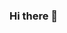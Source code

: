 ### Hi there 👋

<!--
**sandercm/sandercm** is a ✨ _special_ ✨ repository because its `README.md` (this file) appears on your GitHub profile.

Here are some ideas to get you started:

- 🔭 I’m currently working on ...
![Sander Machado (1)](https://user-images.githubusercontent.com/11708237/136201124-10513815-954c-4263-b6c2-2830a4545ba6.png)

- 👯 I’m looking to collaborate on ...
- 🤔 I’m looking for help with ...
- 💬 Ask me about ...
- 📫 How to reach me: ...
- 😄 Pronouns: ...
- ⚡ Fun fact: ...
-->
